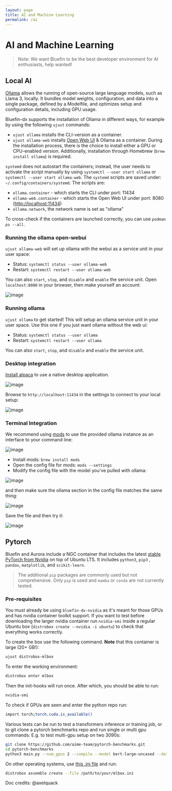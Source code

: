 ```yaml
---
layout: page
title: AI and Machine Learning
permalink: /ai
---
```


# AI and Machine Learning

> Note: We want Bluefin to be the best developer environment for AI enthusiasts, help wanted!

## Local AI

[Ollama](https://ollama.ai/) allows the running of open-source large language models, such as Llama 3, locally. It bundles model weights, configuration, and data into a single package, defined by a Modelfile, and optimizes setup and configuration details, including GPU usage.

Bluefin-dx supports the installation of Ollama in different ways, for example by using the following `ujust` commands:

- `ujust ollama` installs the CLI-version as a container.
- `ujust ollama-web` installs [Open Web UI](https://docs.openwebui.com/) & Ollama as a container. During the installation process, there is the choice to install either a GPU or CPU-enabled version. Additionally, installation through Homebrew (`brew install ollama`) is required.

`systemd` does not autostart the containers; instead, the user needs to activate the script manually by using `systemctl --user start ollama` or `systemctl --user start ollama-web`. The `systemd` scripts are saved under: `~/.config/containers/systemd`. The scripts are:

- `ollama.container` - which starts the CLI under port: 11434
- `ollama-web.container` - which starts the Open Web UI under port: 8080 ([http://localhost:11434](http://localhost:11434))
- `ollama.network`, the network name is set as "ollama"

To cross-check if the containers are launched correctly, you can use `podman ps --all`.

### Running the ollama open-webui

`ujust ollama-web` will set up ollama with the webui as a service unit in your user space: 

- Status: `systemctl status --user ollama-web`
- Restart:  `systemctl restart --user ollama-web`

You can also `start`, `stop`, and `disable` and `enable` the service unit. Open `localhost:8080` in your browser, then make yourself an account:

![image](https://github.com/user-attachments/assets/a9db5693-99d0-4cdc-b342-8f09610f2b66)


### Running ollama 

`ujust ollama` to get started! This will setup an ollama service unit in your user space. Use this one if you just want ollama without the web ui: 

- Status: `systemctl status --user ollama`
- Restart:  `systemctl restart --user ollama`

You can also `start`, `stop`, and `disable` and `enable` the service unit. 

### Desktop integration

[Install alpaca](https://flathub.org/apps/com.jeffser.Alpaca) to use a native desktop application. 

![image](https://github.com/user-attachments/assets/9fd38164-e2a9-4da1-9bcd-29e0e7add071)

Browse to `http://localhost:11434` in the settings to connect to your local setup: 

![image](https://github.com/user-attachments/assets/01a34931-1154-4272-b509-e78b6788ddc6)


### Terminal Integration

We recommend using [mods](https://github.com/charmbracelet/mods) to use  the provided ollama instance as an interface to your command line: 

![image](https://github.com/user-attachments/assets/639323cc-5e72-42bd-b8c7-7bccedf91bf2)

- Install mods: `brew install mods`
- Open the config file for mods: `mods --settings`
- Modify the config file with the model you've pulled with ollama:

![image](https://github.com/user-attachments/assets/0ee1f56d-1dd3-4075-bf90-5a551239e338)

and then make sure the ollama section in the config file matches the same thing:

![image](https://github.com/user-attachments/assets/dee94d87-522c-4e0e-b9b5-56da675f5219)

Save the file and then try it: 

![image](https://github.com/user-attachments/assets/784ad450-3754-4e2b-9b3e-4efd1f5621e3)


## Pytorch

Bluefin and Aurora include a NGC container that includes the latest [stable PyTorch from Nvidia](https://catalog.ngc.nvidia.com/orgs/nvidia/containers/pytorch) on top of Ubuntu LTS. It includes `python3`, `pip3` , `pandas`, `matplotlib`, and `scikit-learn`. 

> The additional `pip` packages are commonly used but not comprehensive. Only `pip` is used and `mamba` or `conda` are not currently tested.

### Pre-requisites

You must already be using `bluefin-dx-nvidia` as it's meant for those GPUs and has nvidia container toolkit support. If you want to test before downloading the larger nvidia container run `nvidia-smi`
inside a regular Ubuntu box (`distrobox create --nvidia -i ubuntu`) to check that everything works correctly. 

To create the box use the following command. **Note** that this container is large (20+ GB!):

```bash
ujust distrobox-mlbox
```

To enter the working environment:

```bash
distrobox enter mlbox
```

Then the init-hooks will run once. After which, you should be able to run:

```bash
nvidia-smi
```

To check if GPUs are seen and enter the python repo run:

```bash
import torch;torch.cuda.is_available()
```

Various tests can be run to test a transformers inference or training job, or to git clone a pytorch benchmarks repo and run single or multi gpu commands: E.g. to test multi-gpu setup on two 3090s:

```bash
git clone https://github.com/aime-team/pytorch-benchmarks.git
cd pytorch-benchmarks
python3 main.py --num_gpus 2 --compile --model bert-large-uncased --data_name squad --global_batch_size 24
```

On other operating systems, use [this .ini file](https://github.com/ublue-os/bluefin/blob/730f39caae21e48fb91f00010cf0cf8d32ee44bd/dx/usr/share/ublue-os/distrobox/pytorch-nvidia.ini) and run:

```bash
distrobox assemble create --file /path/to/your/mlbox.ini
```


Doc credits: @axelquack
